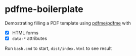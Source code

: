 pdfme-boilerplate
=================
Demostrating filling a PDF template using [pdfme/pdfme](https://github.com/pdfme/pdfme) with
- [x] HTML forms
- [x] `data-*` attributes

Run `bash.cmd` to start, `dist/index.html` to see result
